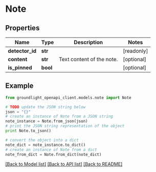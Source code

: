 # Note


## Properties
Name | Type | Description | Notes
------------ | ------------- | ------------- | -------------
**detector_id** | **str** |  | [readonly] 
**content** | **str** | Text content of the note. | [optional] 
**is_pinned** | **bool** |  | [optional] 

## Example

```python
from groundlight_openapi_client.models.note import Note

# TODO update the JSON string below
json = "{}"
# create an instance of Note from a JSON string
note_instance = Note.from_json(json)
# print the JSON string representation of the object
print Note.to_json()

# convert the object into a dict
note_dict = note_instance.to_dict()
# create an instance of Note from a dict
note_from_dict = Note.from_dict(note_dict)
```
[[Back to Model list]](../README.md#documentation-for-models) [[Back to API list]](../README.md#documentation-for-api-endpoints) [[Back to README]](../README.md)


